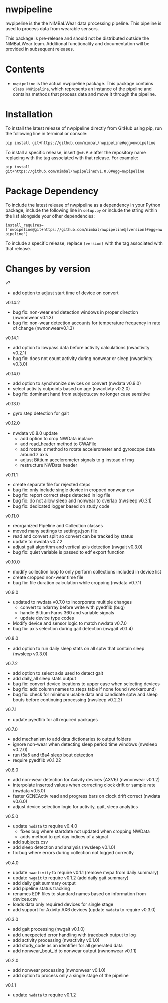 # nwpipeline

nwpipeline is the the NiMBaLWear data processing pipeline. This pipeline is used to process data from wearable sensors.

This package is pre-release and should not be distributed outside the NiMBaLWear team. Additional functionality and documentation will be provided in subsequent releases.

# Contents

- `nwpipeline` is the actual nwpipeline package. This package contains `class NWPipeline`, which represents an instance of the pipeline and contains methods that process data and move it through the pipeline.

# Installation

To install the latest release of nwpipeline directly from GitHub using pip, run the following line in terminal or console:

`pip install git+https://github.com/nimbal/nwpipeline#egg=nwpipeline`

To install a specific release, insert `@v#.#.#` after the repository name replacing with the tag associated with that release. For example:

`pip install git+https://github.com/nimbal/nwpipeline@v1.0.0#egg=nwpipeline`

# Package Dependency

To include the latest release of nwpipeline as a dependency in your Python package, include the following line in `setup.py` or include the string within the list alongside your other dependencies:

`install_requires=['nwpipeline@git+https://github.com/nimbal/nwpipeline@[version]#egg=nwpipeline']`

To include a specific release, replace `[version]` with the tag associated with that release.

# Changes by version

v?
- add option to adjust start time of device on convert


v0.14.2
- bug fix: non-wear end detection windows in proper direction (nwnonwear v0.1.3)
- bug fix: non-wear detection accounts for temperature frequency in rate of change (nwnonwearv0.1.3)

v0.14.1
- add option to lowpass data before activity calculations (nwactivity v0.2.1)
- bug fix: does not count activity during nonwear or sleep (nwactivity v0.3.0)

v0.14.0
- add option to synchronize devices on convert (nwdata v0.9.0)
- select activity cutpoints based on age (nwactivty v0.2.0)
- bug fix: dominant hand from subjects.csv no longer case sensitive

v0.13.0
- gyro step detection for gait

v0.12.0
- nwdata v0.8.0 update
  - add option to crop NWData inplace
  - add read_header method to CWAFile
  - add rotate_z method to rotate accelerometer and gyroscope data around z axis
  - adjust Bittium accelerometer signals to g instead of mg
  - restructure NWData header
  
v0.11.1
- create separate file for rejected steps
- bug fix: only include single device in cropped nonwear csv
- bug fix: report correct steps detected in log file
- bug fix: do not allow sleep and nonwear to overlap (nwsleep v0.3.1)
- bug fix: dedicated logger based on study code

v0.11.0
- reorganized Pipeline and Collection classes
- moved many settings to settings.json file
- read and convert split so convert can be tracked by status
- update to nwdata v0.7.2
- adjust gait algorithm and vertical axis detection (nwgait v0.3.0)  
- bug fix: quiet variable is passed to edf export function

v0.10.0
- modify collection loop to only perform collections included in device list
- create cropped non-wear time file
- bug fix: file duration calculation while cropping (nwdata v0.7.1)

v0.9.0
- updated to nwdata v0.7.0 to incorporate multiple changes
  - convert to ndarray  before write with pyedflib (bug)
  - handle Bittium Faros 360 and variable signals
  - update device type codes
- Modify device and sensor logic to match nwdata v0.7.0
- bug fix: axis selection during gait detection (nwgait v0.1.4)

v0.8.0
- add option to run daily sleep stats on all sptw that contain sleep (nwsleep v0.3.0)

v0.7.2
- add option to select axis used to detect gait
- add daily_all sleep stats output
- bug fix: convert device locations to upper case when selecting devices
- bug fix: add column names to steps table if none found (workaround)
- bug fix: check for minimum usable data and candidate sptw and sleep bouts before continuing processing (nwsleep v0.2.2)

v0.7.1
- update pyedflib for all required packages

v0.7.0
- add mechanism to add data dictionaries to output folders
- ignore non-wear when detecting sleep period time windows (nwsleep v0.2.0)
- run t5a5 and t8a4 sleep bout detection
- require pyedflib v0.1.22

v0.6.0
- add non-wear detection for Axivity devices (AXV6) (nwnonwear v0.1.2)
- interpolate inserted values when correcting clock drift or sample rate (nwdata v0.5.0)
- faster GENEActiv read and progress bars on clock drift correct (nwdata v0.6.0)
- adjust device selection logic for activity, gait, sleep analytics

v0.5.0
- update `nwdata` to require v0.4.0
    - fixes bug where startdate not updated when cropping NWData
    - adds method to get day indices of a signal
- add subjects.csv
- add sleep detection and analysis (nwsleep v0.1.0)
- fix bug where errors during collection not logged correctly

v0.4.0
- update `nwactivity` to require v0.1.1 (remove mvpa from daily summary)
- update `nwgait` to require v0.1.2 (add daily gait summary)
- add daily gait summary output
- add pipeline status tracking
- renames EDF files to standard names based on information from devices.csv
- loads data only required devices for single stage
- add support for Axivity AX6 devices (update `nwdata` to require v0.3.0)

v0.3.0
- add gait processing (nwgait v0.1.0)
- add unexpected error handling with traceback output to log
- add activity processing (nwactivity v0.1.0)
- add study_code as an identifier for all generated data
- add nonwear_bout_id to nonwear output (nwnonwear v0.1.1)

v0.2.0
- add nonwear processing (nwnonwear v0.1.0)
- add option to process only a single stage of the pipeline

v0.1.1
- update `nwdata` to require v0.1.2